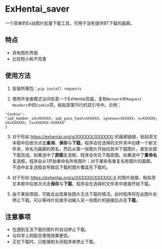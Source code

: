 # ExHentai_saver
一个简单的Ex站图片批量下载工具，可用于没有提供BT下载的画廊。

## 特点
+ 具有图形界面
+ 比较短小和不完善

## 使用方法
1. 安装所需包：```pip install requests```

2. 使用开发者模式访问任意一个ExHentai页面，复制`Network`中`Request Headers`中的`Cookie`项，粘贴至第15行的双引号中。示例：  
```
'Cookie':
"ipb_member_id=XXXXXX; ipb_pass_hash=XXXXXX; igneous=XXXXXX; s=XXXXXX; sk=XXXXXX; lv=XXXXXX-XXXXXX"
}
```

3. 对于形如 https://exhentai.org/g/XXXXXX/XXXXXX/ 的画廊链接，粘贴至文本框中后依次点击**查询**、**保存**与**下载**。程序会在选择的文件夹中创建一个新文件夹，命名为画廊的原名，然后从第一张图片开始向其中下载图片，直到全部下载完成。如果选中了**原图**复选框，程序会优先下载原图。如果选中了**重命名**复选框，程序会从1开始重命名所有图片；对于某些有重复名称图片的画廊，不选中此复选框会导致后下载的图片覆盖先下载的。

4. 对于形如 https://exhentai.org/s/XXXXXX/XXXXXX-X 的图片链接，粘贴至文本框中后依次点击**保存**与**下载**。程序会在选择的文件夹中直接开始下载。

5. 由于某些原因，可能会出现某张图片无法下载的情况。此时程序将在此图片处停止下载。可以等待片刻或手动输入另一张图片的链接后点击**下载**。

## 注意事项
+ 在遇到无法下载的图片时自动停止下载。
+ 与科学上网配合使用效果更佳。
+ 正在下载时，只能强制关闭程序来停止下载。
